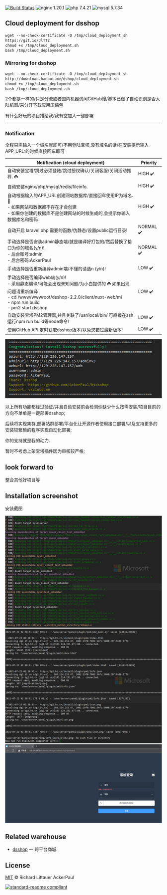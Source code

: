 [![Build Status](https://img.shields.io/circleci/project/github/sous-chefs/nginx/master.svg)](https://github.com/AckerPaul/btdsshop)
![nginx 1.20.1](https://img.shields.io/badge/nginx-1.20.1-brightgreen.svg)
![php 7.4.21](https://img.shields.io/badge/php-7.4.21-brightgreen.svg)
![mysql 5.7.34](https://img.shields.io/badge/mysql-5.7.34-brightgreen.svg)
## Cloud deployment for dsshop
```
wget --no-check-certificate -O /tmp/cloud_deployment.sh https://git.io/JlTT2
chmod +x /tmp/cloud_deployment.sh
bash /tmp/cloud_deployment.sh
```
### Mirroring for dsshop
```
wget --no-check-certificate -O /tmp/cloud_deployment.sh http://download.hanbot.me/dshop/cloud_deployment.sh
chmod +x /tmp/cloud_deployment.sh
bash /tmp/cloud_deployment.sh
```
2个都是一样的/只是分流或者国内机器访问GitHub慢/脚本已做了自动识别是否大陆机器/来分开下载应用压缩包

有什么好玩的项目推给我/我有空加入一键部署

--------------------------------------------------------------------
### Notification
全程只需输入一个域名就即可/不用登陆宝塔,没有域名的话/在安装提示输入APP_URL:的时候直接回车即可

| Notification (cloud deployment) | Priority |
| ------------- | ------|
| 自动安装宝塔/跳过必须登陆/跳过授权确认/关闭客服/关闭活动推荐. ☘️  | HIGH :heavy_check_mark: |
| 自动安装nginx/php/mysql/redis/fileinfo. | HIGH :heavy_check_mark: |
| 自动根据输入的APP_URL创建网站数据库/直接回车使用IP为域名. 🥇 <br /> - 如果网站和数据都不存在才会创建 <br /> - 如果你创建的数据库不是创建网站的时候生成的,会提示你输入数据库名和密码 | HIGH :heavy_check_mark: |
| 自动开启 laravel php 需要的函数/伪静态/设置public运行目录! | NORMAL :heavy_check_mark: |
| 手动选择是否安装admin静态端/就是编译好打包的/然后替换了接口为你的域名(y/n)! <br /> - 后台账号:admin <br /> - 后台密码:AckerPaul | NORMAL :heavy_check_mark: |
| 手动选择是否重新编译admin端/不懂的请选n (y/n)! | LOW :heavy_check_mark: |
| 手动选择是否编译web端(y/n)! <br /> - 采用静态编译/可能会出现未知问题/为小白提供的 ☘️ 如果出现问题请重新编译 <br /> - cd /www/wwwroot/dsshop-2.2.0/client/nuxt-web/mi <br /> - npm run build <br /> - pm2 start dsshop | LOW :heavy_check_mark: |
| 自动安装宝塔PM2管理器,并且关联了/usr/local/bin/ 可直接在ssh运行npm run build等node命令! | LOW :heavy_check_mark: |
| 使用GitHub API 定时获取dsshop版本/以免您错过最新版本! | LOW :heavy_check_mark: |

<img src="./images/20214422024447.png" />

以上所有功能都经过验证/并且自动安装前会检测你缺少什么按需安装/项目目前的方向不单单是一键部署dsshop;

后续将实现集群,部署站群部署/平台化让开源作者使用接口部署/以及支持更多的安装较繁琐的程序实现自动化部署;

你的支持就是我的动力.

暂时不考虑上架宝塔插件因为审核较严格;

## look forward to
整合其他好项目等

## Installation screenshot
安装截图

<img src="./images/intall1.gif" />
<img src="./images/install2.gif" />
<img src="./images/20214522024546.png" />

## Related warehouse

- [dsshop](https://github.com/dspurl/dsshop) —  跨平台商城.

## License

[MIT](LICENSE) © Richard Littauer AckerPaul

[![standard-readme compliant](https://img.shields.io/badge/readme%20style-standard-brightgreen.svg?style=flat-square)](https://github.com/AckerPaul/btdsshop)
